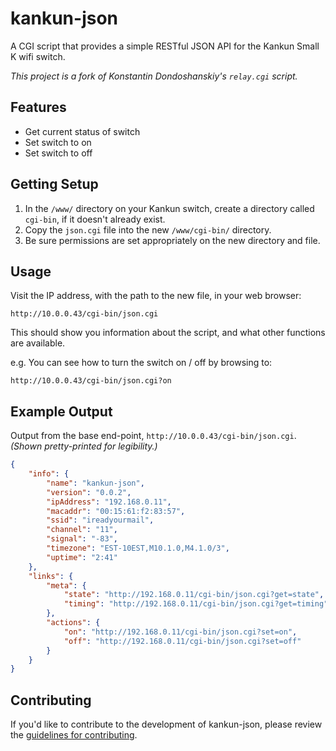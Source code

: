 # kankun-json

A CGI script that provides a simple RESTful JSON API for the Kankun Small K wifi switch.

_This project is a fork of Konstantin Dondoshanskiy's `relay.cgi` script._

## Features

* Get current status of switch
* Set switch to on
* Set switch to off

## Getting Setup

1. In the `/www/` directory on your Kankun switch, create a directory called `cgi-bin`, if it doesn't already exist.
2. Copy the `json.cgi` file into the new `/www/cgi-bin/` directory.
3. Be sure permissions are set appropriately on the new directory and file.

## Usage

Visit the IP address, with the path to the new file, in your web browser:

`http://10.0.0.43/cgi-bin/json.cgi`

This should show you information about the script, and what other functions are available.

e.g.
You can see how to turn the switch on / off by browsing to:

`http://10.0.0.43/cgi-bin/json.cgi?on`

## Example Output

Output from the base end-point, `http://10.0.0.43/cgi-bin/json.cgi`. _(Shown pretty-printed for legibility.)_
```json
{
    "info": {
        "name": "kankun-json",
        "version": "0.0.2",
        "ipAddress": "192.168.0.11",
        "macaddr": "00:15:61:f2:83:57",
        "ssid": "ireadyourmail",
        "channel": "11",
        "signal": "-83",
        "timezone": "EST-10EST,M10.1.0,M4.1.0/3",
        "uptime": "2:41"
    },
    "links": {
        "meta": {
            "state": "http://192.168.0.11/cgi-bin/json.cgi?get=state",
            "timing": "http://192.168.0.11/cgi-bin/json.cgi?get=timing"
        },
        "actions": {
            "on": "http://192.168.0.11/cgi-bin/json.cgi?set=on",
            "off": "http://192.168.0.11/cgi-bin/json.cgi?set=off"
        }
    }
}
```

## Contributing

If you'd like to contribute to the development of kankun-json, please review the [guidelines for contributing](https://github.com/homedash/kankun-json/blob/master/CONTRIBUTING.md).
